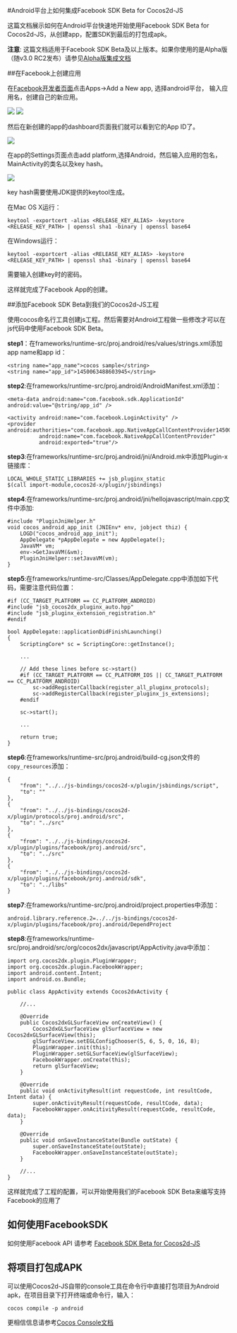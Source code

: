 #Android平台上如何集成Facebook SDK Beta for Cocos2d-JS

这篇文档展示如何在Android平台快速地开始使用Facebook SDK Beta for Cocos2d-JS，从创建app，配置SDK到最后的打包成apk。

**注意**: 这篇文档适用于Facebook SDK Beta及以上版本。如果你使用的是Alpha版（随v3.0 RC2发布）请参见[Alpha版集成文档](../facebook-sdk-on-android/rc2_zh.md)

##在Facebook上创建应用

在[Facebook开发者页面](https://developers.facebook.com/)点击Apps->Add a New app, 选择android平台， 输入应用名，创建自己的新应用。

![](./1.PNG)
![](./1_2.PNG)

然后在新创建的app的dashboard页面我们就可以看到它的App ID了。

![](./2.PNG)

在app的Settings页面点击add platform,选择Android，然后输入应用的包名，MainActivity的类名以及key hash。

![](./3.PNG)

key hash需要使用JDK提供的keytool生成。

在Mac OS X运行：
```
keytool -exportcert -alias <RELEASE_KEY_ALIAS> -keystore <RELEASE_KEY_PATH> | openssl sha1 -binary | openssl base64
```

在Windows运行：
```
keytool -exportcert -alias <RELEASE_KEY_ALIAS> -keystore <RELEASE_KEY_PATH> | openssl sha1 -binary | openssl base64
```

需要输入创建key时的密码。

这样就完成了Facebook App的创建。

##添加Facebook SDK Beta到我们的Cocos2d-JS工程

使用cocos命名行工具创建js工程。然后需要对Android工程做一些修改才可以在js代码中使用Facebook SDK Beta。

**step1**：在frameworks/runtime-src/proj.android/res/values/strings.xml添加app name和app id：

```
<string name="app_name">cocos sample</string>
<string name="app_id">1450063488603945</string>
```

**step2**:在frameworks/runtime-src/proj.android/AndroidManifest.xml添加：

```
<meta-data android:name="com.facebook.sdk.ApplicationId" android:value="@string/app_id" />

<activity android:name="com.facebook.LoginActivity" />
<provider android:authorities="com.facebook.app.NativeAppCallContentProvider1450063488603945"
          android:name="com.facebook.NativeAppCallContentProvider"
          android:exported="true"/>
```

**step3**:在frameworks/runtime-src/proj.android/jni/Android.mk中添加Plugin-x链接库：

```
LOCAL_WHOLE_STATIC_LIBRARIES += jsb_pluginx_static
$(call import-module,cocos2d-x/plugin/jsbindings)
```

**step4**:在frameworks/runtime-src/proj.android/jni/hellojavascript/main.cpp文件中添加:

```
#include "PluginJniHelper.h"
void cocos_android_app_init (JNIEnv* env, jobject thiz) {
    LOGD("cocos_android_app_init");
    AppDelegate *pAppDelegate = new AppDelegate();
    JavaVM* vm;
    env->GetJavaVM(&vm);
    PluginJniHelper::setJavaVM(vm);
}
```

**step5**:在frameworks/runtime-src/Classes/AppDelegate.cpp中添加如下代码，需要注意代码位置：

```
#if (CC_TARGET_PLATFORM == CC_PLATFORM_ANDROID)
#include "jsb_cocos2dx_pluginx_auto.hpp"
#include "jsb_pluginx_extension_registration.h"
#endif

bool AppDelegate::applicationDidFinishLaunching()
{
    ScriptingCore* sc = ScriptingCore::getInstance();

    ...

    // Add these lines before sc->start()
	#if (CC_TARGET_PLATFORM == CC_PLATFORM_IOS || CC_TARGET_PLATFORM == CC_PLATFORM_ANDROID)
		sc->addRegisterCallback(register_all_pluginx_protocols);
		sc->addRegisterCallback(register_pluginx_js_extensions);
	#endif

	sc->start();    
    
    ...

    return true;
}
```

**step6**:在frameworks/runtime-src/proj.android/build-cg.json文件的`copy_resources`添加：

```
{
    "from": "../../js-bindings/cocos2d-x/plugin/jsbindings/script", 
    "to": ""
},
{
    "from": "../../js-bindings/cocos2d-x/plugin/protocols/proj.android/src", 
    "to": "../src"
},
{
    "from": "../../js-bindings/cocos2d-x/plugin/plugins/facebook/proj.android/src", 
    "to": "../src"
}, 
{
    "from": "../../js-bindings/cocos2d-x/plugin/plugins/facebook/proj.android/sdk", 
    "to": "../libs"
}
```

**step7**:在frameworks/runtime-src/proj.android/project.properties中添加：

```
android.library.reference.2=../../js-bindings/cocos2d-x/plugin/plugins/facebook/proj.android/DependProject
```

**step8**:在frameworks/runtime-src/proj.android/src/org/cocos2dx/javascript/AppActivity.java中添加：

```
import org.cocos2dx.plugin.PluginWrapper;
import org.cocos2dx.plugin.FacebookWrapper;
import android.content.Intent;
import android.os.Bundle;

public class AppActivity extends Cocos2dxActivity {

	//...

	@Override
	public Cocos2dxGLSurfaceView onCreateView() {
        Cocos2dxGLSurfaceView glSurfaceView = new Cocos2dxGLSurfaceView(this);
        glSurfaceView.setEGLConfigChooser(5, 6, 5, 0, 16, 8);
        PluginWrapper.init(this);
        PluginWrapper.setGLSurfaceView(glSurfaceView);
        FacebookWrapper.onCreate(this);
        return glSurfaceView;
    }
	
	@Override
	public void onActivityResult(int requestCode, int resultCode, Intent data) {
	    super.onActivityResult(requestCode, resultCode, data);
	    FacebookWrapper.onAcitivityResult(requestCode, resultCode, data);
	}
	
	@Override
	public void onSaveInstanceState(Bundle outState) {
	    super.onSaveInstanceState(outState);
	    FacebookWrapper.onSaveInstanceState(outState);
	}

	//...
}
```

这样就完成了工程的配置，可以开始使用我们的Facebook SDK Beta来编写支持Facebook的应用了

## 如何使用FacebookSDK

如何使用Facebook API 请参考 [Facebook SDK Beta for Cocos2d-JS](../api-reference/en.md)

## 将项目打包成APK

可以使用Cocos2d-JS自带的console工具在命令行中直接打包项目为Android apk，在项目目录下打开终端或命令行，输入：

```
cocos compile -p android
```

更相信信息请参考[Cocos Console文档](http://www.cocos2d-x.org/docs/manual/framework/html5/v2/cocos-console/zh)